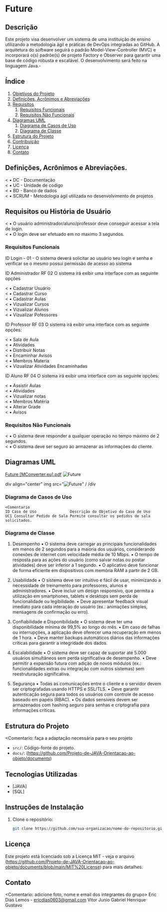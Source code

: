 # Future

## Descrição

Este projeto visa desenvolver um sistema de uma instituição de ensino utilizando a metodologia ágil e práticas de DevOps integradas ao GitHub. A arquitetura do software seguirá o padrão Model-View-Controller (MVC) e incorporará o(s) padrõe(s) de projeto  Factory e Observer para garantir uma base de código robusta e escalável. O desenvolvimento será feito na linguagem Java.-

## Índice

1. [Objetivos do Projeto](#objetivo)
2. [Definições, Acrônimos e Abreviações](#definição)
3. [Requisitos](#requisitos)
   1. [Requisitos Funcionais](#rf)
   2. [Requisitos Não Funcionais](#rnf)
4. [Diagramas UML](#uml)
   1. [Diagrama de Casos de Uso](#uc)
   2. [Diagrama de Classe](#classe)
5. [Estrutura do Projeto](#estrutura)
6. [Contribuição](#contribuição)
7. [Licença](#licença)
8. [Contato](#contato)

## Definições, Acrônimos e Abreviações.
 < ▪ DC - Documentação           
 < ▪ UC - Unidade de codigo            
 < ▪ BD - Banco de dados   
 < ▪ SCRUM - Metodologia ágil utilizada no desenvolvimento de projetos   

## Requisitos ou História de Usuário

 < ▪ O usuário administrador/aluno/professor deve conseguir acessar a tela de login.   
 < ▪ O login deve ser efetuado em no maximo 3 segundos.   

   ### Requisitos Funcionais
ID Login - 01 -  O sistema deverá solicitar ao usuário seu login e senha e verificar se o mesmo possui permissão de acesso ao sistema  
 
ID Administrador RF 02 O sistema irá exibir uma interface com as seguinte opções  

   < ▪ Cadastrar Usuário  
   < ▪ Cadastrar Curso  
   < ▪ Cadastrar Aulas  
   < ▪ Vizualizar Cursos  
   < ▪ Vizualizar Alunos  
   < ▪ Vizualizar Pofessores  

ID Professor RF 03 O sistema irá exibir uma interface com as seguinte opções:

   < ▪ Sala de Aula    
   < ▪ Atividades   
   < ▪ Distribuir Notas  
   < ▪ Encaminhar Avisos   
   < ▪ Membros Materia  
   < ▪ Vizualizar Atividades Encaminhadas  

ID Aluno RF 04 O sistema irá exibir uma interface com as seguinte opções:

   < ▪ Assistir Aulas   
   < ▪ Atividades   
   < ▪ Vizualizar notas   
   < ▪ Membros Matéria   
   < ▪ Alterar Grade   
   < ▪ Avisos  

   ### Requisitos Não Funcionais
   < ▪ O sistema deve responder a qualquer operação no tempo máximo de 2 segundos.  
   < ▪ O sistema deve ser seguro ao armazenar as informações do cliente.  

## Diagramas UML
   [Future [MConverter.eu].pdf](https://github.com/user-attachments/files/18068499/Future.MConverter.eu.pdf)
   ![Future](https://github.com/user-attachments/assets/d396e9f4-ef91-4333-abe4-fc3a47aebdcd)

   
div align="center"
img src="![Future](https://github.com/user-attachments/assets/d396e9f4-ef91-4333-abe4-fc3a47aebdcd)" /
/div

  
   ### Diagrama de Casos de Uso
    <Comentario 
    ID Caso de Uso               Descrição do Objetivo do Caso de Uso
    UC1 Consultar Pedido de Sala Permite consultar os pedidos de sala solicitados.
   
   ### Diagrama de Classe

1. Desempenho
▪ O sistema deve carregar as principais funcionalidades em menos de 2 segundos para a maioria dos usuários, considerando conexões de internet com velocidade média de 10 Mbps.
▪ O tempo de resposta para as ações do usuário (como salvar notas ou postar atividades) deve ser inferior a 1 segundo.
▪ O aplicativo deve funcionar de forma eficiente em dispositivos com memória RAM a partir de 2 GB.

2. Usabilidade
▪ O sistema deve ser intuitivo e fácil de usar, minimizando a necessidade de treinamento para professores, alunos e administradores.
▪ Deve incluir um design responsivo, que permita a utilização em smartphones, tablets e desktops sem perda de funcionalidade ou legibilidade.
▪ Deve apresentar feedback visual imediato para cada interação do usuário (ex.: animações simples, mensagens de confirmação ou erro).

3. Confiabilidade e Disponibilidade
▪ O sistema deve ter uma disponibilidade mínima de 99,5% ao longo do mês.
▪ Em caso de falhas ou interrupções, a aplicação deve oferecer uma recuperação em menos de 1 hora.
▪ Deve manter backups automáticos diários das informações críticas para garantir a integridade dos dados.

4. Escalabilidade
▪ O sistema deve ser capaz de suportar até 5.000 usuários simultâneos sem perda significativa de desempenho.
▪ Deve permitir a expansão futura com adição de novos módulos (ex.: funcionalidades extras ou integração com outros sistemas) sem reestruturação significativa.

5. Segurança
▪ Todas as comunicações entre o cliente e o servidor devem ser criptografadas usando HTTPS e SSL/TLS.
▪ Deve garantir autenticação segura para todos os usuários com controle de acesso baseado em papéis (RBAC).
▪ Os dados sensíveis devem ser armazenados com hashing seguro para senhas e criptografia para informações críticas.


## Estrutura do Projeto 
<Comentario: faça a adaptação necessária para o seu projeto
- `src/`: Código-fonte do projeto.
- `docs/`: (https://github.com/Projeto-de-JAVA-Orientacao-ao-objeto/documents)

## Tecnologias Utilizadas
- [JAVA]
- [SQL]

## Instruções de Instalação
1. Clone o repositório:
   ```sh
   git clone https://github.com/sua-organizacao/nome-do-repositorio.git
## Licença
Este projeto está licenciado sob a Licença MIT - veja o arquivo (https://github.com/Projeto-de-JAVA-Orientacao-ao-objeto/documents/blob/main/MIT%20License) para mais detalhes.
## Contato
<Comentario: adicione foto, nome e email dos integrantes do grupo>
Eric Dias Lemos - ericdias0603@gmail.com
Vitor Junio
Gabriel Henrique
Gustavo 
